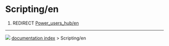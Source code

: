 # Scripting/en
1.  REDIRECT [Power\_users\_hub/en](Power_users_hub/en.md)



---
![](images/Right_arrow.png) [documentation index](../README.md) > Scripting/en
